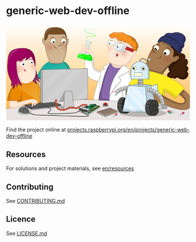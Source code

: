 # generic-web-dev-offline

![generic-web-dev-offline](banner.png)

Find the project online at [projects.raspberrypi.org/en/projects/generic-web-dev-offline](https://projects.raspberrypi.org/en/projects/generic-web-dev-offline)

## Resources
For solutions and project materials, see [en/resources](https://github.com/raspberrypilearning/generic-web-dev-offline/tree/master/en/resources)

## Contributing
See [CONTRIBUTING.md](CONTRIBUTING.md)

## Licence
 See [LICENSE.md](LICENSE.md)